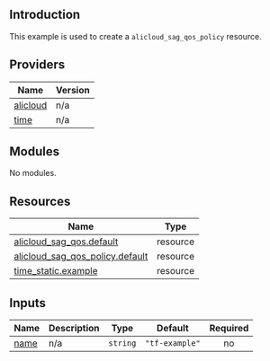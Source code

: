 ## Introduction

This example is used to create a `alicloud_sag_qos_policy` resource.

<!-- BEGIN_TF_DOCS -->
## Providers

| Name | Version |
|------|---------|
| <a name="provider_alicloud"></a> [alicloud](#provider\_alicloud) | n/a |
| <a name="provider_time"></a> [time](#provider\_time) | n/a |

## Modules

No modules.

## Resources

| Name | Type |
|------|------|
| [alicloud_sag_qos.default](https://registry.terraform.io/providers/aliyun/alicloud/latest/docs/resources/sag_qos) | resource |
| [alicloud_sag_qos_policy.default](https://registry.terraform.io/providers/aliyun/alicloud/latest/docs/resources/sag_qos_policy) | resource |
| [time_static.example](https://registry.terraform.io/providers/hashicorp/time/latest/docs/resources/static) | resource |

## Inputs

| Name | Description | Type | Default | Required |
|------|-------------|------|---------|:--------:|
| <a name="input_name"></a> [name](#input\_name) | n/a | `string` | `"tf-example"` | no |
<!-- END_TF_DOCS -->
